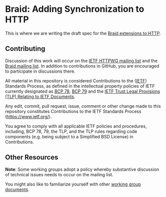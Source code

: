 # Braid: Adding Synchronization to HTTP

This is where we are writing the draft spec for the
[Braid extensions to HTTP](https://braid.news).

## Contributing

Discussion of this work will occur on the
[IETF HTTPWG mailing list](https://lists.w3.org/Archives/Public/ietf-http-wg/)
and the [Braid mailing list](https://groups.google.com/forum/#!forum/braid-http).
In addition to contributions in GitHub, you are encouraged to participate in
discussions there.

All material in this repository is considered Contributions to the
([IETF](https://www.ietf.org/)) Standards Process, as defined in the
intellectual property policies of IETF currently designated as
[BCP 78](https://www.rfc-editor.org/info/bcp78),
[BCP 79](https://www.rfc-editor.org/info/bcp79) and the
[IETF Trust Legal Provisions (TLP) Relating to IETF Documents](http://trustee.ietf.org/trust-legal-provisions.html).

Any edit, commit, pull request, issue, comment or other change made to this
repository constitutes Contributions to the IETF Standards Process
(https://www.ietf.org/).

You agree to comply with all applicable IETF policies and procedures, including,
BCP 78, 79, the TLP, and the TLP rules regarding code components (e.g. being
subject to a Simplified BSD License) in Contributions.


## Other Resources

**Note**: Some working groups adopt a policy whereby substantive discussion of
technical issues needs to occur on the mailing list.

You might also like to familiarize yourself with other
[working group documents](https://github.com/httpwg/http-extensions/blob/master/CONTRIBUTING.md).